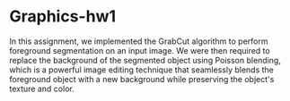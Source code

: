 # Graphics-hw1

In this assignment, we implemented the GrabCut algorithm to perform foreground segmentation on an input image.
We were then required to replace the background of the segmented object using Poisson blending, which is a powerful image editing technique that seamlessly blends the foreground object with a new background while preserving the object's texture and color.

